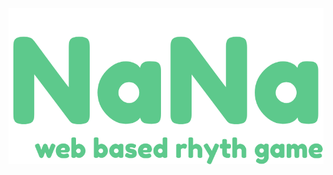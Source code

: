 <p align="center">
  <a href="" rel="noopener">
 <img src="docs/logo.png" alt="NaNa logo"></a>
</p>
